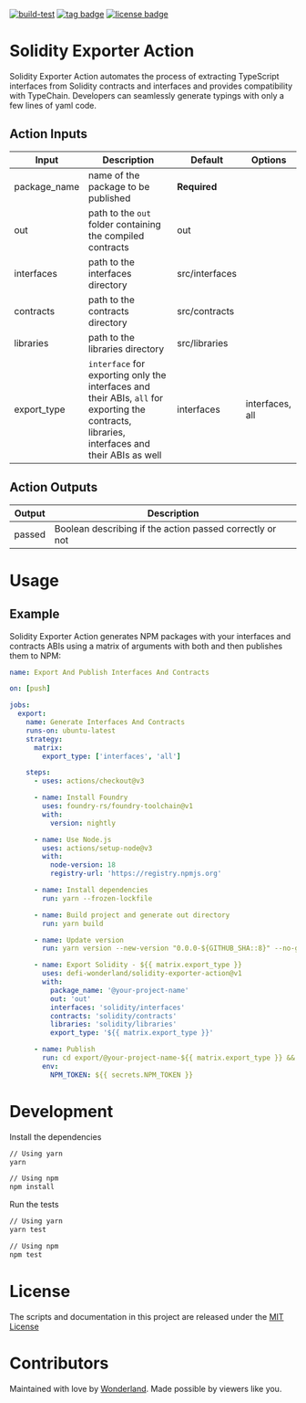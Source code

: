 [![build-test](https://github.com/defi-wonderland/solidity-exporter-action/actions/workflows/test.yml/badge.svg?branch=main)](https://github.com/defi-wonderland/solidity-exporter-action/actions/workflows/test.yml)
[![tag badge](https://img.shields.io/github/v/tag/defi-wonderland/solidity-exporter-action)](https://github.com/defi-wonderland/solidity-exporter-action/tags)
[![license badge](https://img.shields.io/github/license/defi-wonderland/solidity-exporter-action)](./LICENSE)

# Solidity Exporter Action

Solidity Exporter Action automates the process of extracting TypeScript interfaces from Solidity contracts and interfaces and provides compatibility with TypeChain. Developers can seamlessly generate typings with only a few lines of yaml code.

## Action Inputs

| Input        | Description                                                                                                                              | Default        | Options               |
| ------------ | ---------------------------------------------------------------------------------------------------------------------------------------- | -------------- | --------------------- |
| package_name | name of the package to be published                                                                                                      | **Required**   |                       |
| out          | path to the `out` folder containing the compiled contracts                                                                               | out            |                       |
| interfaces   | path to the interfaces directory                                                                                                         | src/interfaces |                       |
| contracts    | path to the contracts directory                                                                                                          | src/contracts  |                       |
| libraries    | path to the libraries directory                                                                                                          | src/libraries  |                       |
| export_type  | `interface` for exporting only the interfaces and their ABIs, `all` for exporting the contracts, libraries, interfaces and their ABIs as well | interfaces     | interfaces, all |

## Action Outputs

| Output | Description                                              |
| ------ | -------------------------------------------------------- |
| passed | Boolean describing if the action passed correctly or not |

# Usage

## Example

Solidity Exporter Action generates NPM packages with your interfaces and contracts ABIs using a matrix of arguments with both and then publishes them to NPM:

```yaml
name: Export And Publish Interfaces And Contracts

on: [push]

jobs:
  export:
    name: Generate Interfaces And Contracts
    runs-on: ubuntu-latest
    strategy:
      matrix:
        export_type: ['interfaces', 'all']

    steps:
      - uses: actions/checkout@v3

      - name: Install Foundry
        uses: foundry-rs/foundry-toolchain@v1
        with:
          version: nightly

      - name: Use Node.js
        uses: actions/setup-node@v3
        with:
          node-version: 18
          registry-url: 'https://registry.npmjs.org'

      - name: Install dependencies
        run: yarn --frozen-lockfile

      - name: Build project and generate out directory
        run: yarn build

      - name: Update version
        run: yarn version --new-version "0.0.0-${GITHUB_SHA::8}" --no-git-tag-version

      - name: Export Solidity - ${{ matrix.export_type }}
        uses: defi-wonderland/solidity-exporter-action@v1
        with:
          package_name: '@your-project-name'
          out: 'out'
          interfaces: 'solidity/interfaces'
          contracts: 'solidity/contracts'
          libraries: 'solidity/libraries'
          export_type: '${{ matrix.export_type }}'

      - name: Publish
        run: cd export/@your-project-name-${{ matrix.export_type }} && npm publish --access public
        env:
          NPM_TOKEN: ${{ secrets.NPM_TOKEN }}
```

# Development

Install the dependencies

```bash
// Using yarn
yarn

// Using npm
npm install
```

Run the tests

```bash
// Using yarn
yarn test

// Using npm
npm test
```

# License

The scripts and documentation in this project are released under the [MIT License](LICENSE)

# Contributors

Maintained with love by [Wonderland](https://defi.sucks). Made possible by viewers like you.
